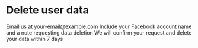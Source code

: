 # Delete user data

Email us at your-email@example.com
Include your Facebook account name and a note requesting data deletion
We will confirm your request and delete your data within 7 days
